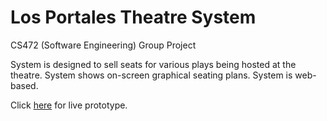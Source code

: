 # Los Portales Theatre System
 CS472 (Software Engineering) Group Project

 System is designed to sell seats for various plays being hosted at the theatre.
 System shows on-screen graphical seating plans.
 System is web-based.

 Click [here](https://www.losportalestheatre.com) for live prototype.
